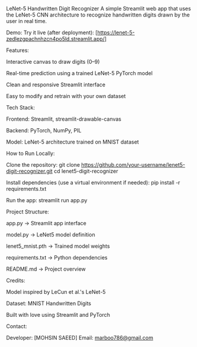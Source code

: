 LeNet-5 Handwritten Digit Recognizer
A simple Streamlit web app that uses the LeNet-5 CNN architecture to recognize handwritten digits drawn by the user in real time.

Demo:
Try it live (after deployment): [https://lenet-5-zedlezgpachnhzcn4po5ld.streamlit.app/]

Features:

Interactive canvas to draw digits (0–9)

Real-time prediction using a trained LeNet-5 PyTorch model

Clean and responsive Streamlit interface

Easy to modify and retrain with your own dataset

Tech Stack:

Frontend: Streamlit, streamlit-drawable-canvas

Backend: PyTorch, NumPy, PIL

Model: LeNet-5 architecture trained on MNIST dataset

How to Run Locally:

Clone the repository:
git clone https://github.com/your-username/lenet5-digit-recognizer.git
cd lenet5-digit-recognizer

Install dependencies (use a virtual environment if needed):
pip install -r requirements.txt

Run the app:
streamlit run app.py

Project Structure:

app.py → Streamlit app interface

model.py → LeNet5 model definition

lenet5_mnist.pth → Trained model weights

requirements.txt → Python dependencies

README.md → Project overview

Credits:

Model inspired by LeCun et al.'s LeNet-5

Dataset: MNIST Handwritten Digits

Built with love using Streamlit and PyTorch

Contact:

Developer: [MOHSIN SAEED]
Email: marboo786@gmail.com

